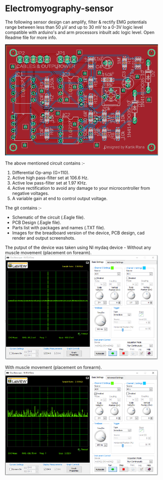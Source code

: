 # Electromyography-sensor
The following sensor design can amplify, filter &amp; rectify EMG potentials range between less than 50 μV and up to 30 mV  to a 0-3V logic level compatible with arduino's and arm processors inbuilt adc logic level. Open Readme file for more info.

![Circuit Board](https://raw.githubusercontent.com/ohheyitskartik/Electromayography-sensor/master/Images/Board-Image.PNG?token=Au2AXWJlDHDn8pkc8i91U2iUxupQtGBGks5crJ2SwA%3D%3D)

The above mentioned circuit contains :-
1) Differential Op-amp (G=110).
2) Active high pass-filter set at 106.6 Hz.
3) Active low pass-filter set at 1.97 KHz.
4) Active rectification to avoid any damage to your microcontroller from negative voltages.
5) A variable gain at end to control output voltage.

The git contains :- 
- Schematic of the circuit (.Eagle file).
- PCB Design (.Eagle file).
- Parts list with packages and names (.TXT file).
- Images for the breadboard version of the device, PCB design, cad render and output screenshots.

The putput of the device was taken using NI mydaq device - 
Without any muscle movement (placement on forearm).
![output without tiggering the muscle](https://raw.githubusercontent.com/ohheyitskartik/Electromayography-sensor/master/output.PNG?token=Au2AXbc6AfnLe3bbGiwLnSMCa_Cj48Opks5cq0kQwA%3D%3D)

With muscle movement (placement on forearm).
![output with triggering muscle](https://raw.githubusercontent.com/ohheyitskartik/Electromayography-sensor/master/output%20active.PNG?token=Au2AXeq-P-pn4NZZyO-Ng9FizWT_bjrdks5cq0kgwA%3D%3D)
